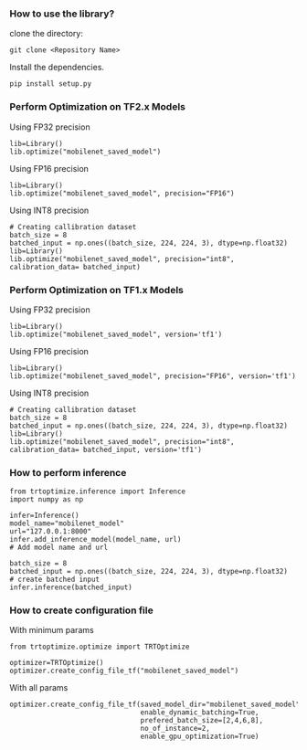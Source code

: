 ### How to use the library?

clone the directory:

```shell
git clone <Repository Name>
```
Install the dependencies.
```shell
pip install setup.py
```
### Perform Optimization on TF2.x Models

Using FP32 precision
```shell
lib=Library()
lib.optimize("mobilenet_saved_model")
```

Using FP16 precision
```shell
lib=Library()
lib.optimize("mobilenet_saved_model", precision="FP16")
```

Using INT8 precision
```shell
# Creating callibration dataset
batch_size = 8
batched_input = np.ones((batch_size, 224, 224, 3), dtype=np.float32)
lib=Library()
lib.optimize("mobilenet_saved_model", precision="int8", calibration_data= batched_input)
```
### Perform Optimization on TF1.x Models

Using FP32 precision
```shell
lib=Library()
lib.optimize("mobilenet_saved_model", version='tf1')
```

Using FP16 precision
```shell
lib=Library()
lib.optimize("mobilenet_saved_model", precision="FP16", version='tf1')
```

Using INT8 precision
```shell
# Creating callibration dataset
batch_size = 8
batched_input = np.ones((batch_size, 224, 224, 3), dtype=np.float32)
lib=Library()
lib.optimize("mobilenet_saved_model", precision="int8", calibration_data= batched_input, version='tf1')
```

### How to perform inference

```shell
from trtoptimize.inference import Inference
import numpy as np

infer=Inference()
model_name="mobilenet_model"
url="127.0.0.1:8000"
infer.add_inference_model(model_name, url)                                    # Add model name and url 

batch_size = 8
batched_input = np.ones((batch_size, 224, 224, 3), dtype=np.float32)          # create batched input
infer.inference(batched_input)
```

### How to create configuration file

With minimum params
```shell
from trtoptimize.optimize import TRTOptimize

optimizer=TRTOptimize()
optimizer.create_config_file_tf("mobilenet_saved_model")
```

With all params
```shell
optimizer.create_config_file_tf(saved_model_dir="mobilenet_saved_model",
                                enable_dynamic_batching=True,
                                prefered_batch_size=[2,4,6,8], 
                                no_of_instance=2, 
                                enable_gpu_optimization=True)
```
